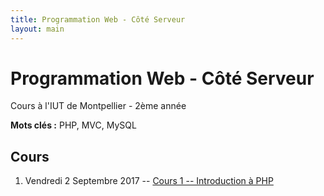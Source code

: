 ```yaml
---
title: Programmation Web - Côté Serveur
layout: main
---
```


# Programmation Web - Côté Serveur
Cours à l'IUT de Montpellier - 2ème année

**Mots clés :** PHP, MVC, MySQL

## Cours

1. Vendredi 2 Septembre 2017 -- [Cours 1 -- Introduction à PHP](classes/class1.html)

<!-- ## TDs -->

<!-- 1. Semaine du 5 Septembre 2017 -- [TD 1 -- Introduction aux objets en PHP](tutorials/tutorial1.html)  -->
<!-- 1. Semaine du 12 Septembre 2017 -- [TD 2 -- La persistance des données en PHP](tutorials/tutorial2.html) -->
<!-- 1. Semaine du 19 Septembre 2017 -- [TD 3 -- Requêtes préparées et association de classes](tutorials/tutorial3.html) -->
<!-- 1. Semaine du 26 Septembre 2017 --  [TD 4 -- Architecture MVC simple](tutorials/tutorial4.html) -->
<!-- 1. Semaine du 03 Octobre 2017 --  [TD 5 -- Architecture MVC avancée 1/2](tutorials/tutorial5.html) -->
<!-- 1. Semaine du 10 Octobre 2017 --  [TD 6 -- Architecture MVC avancée 2/2](tutorials/tutorial6.html) -->
<!-- 1. Semaine du 17 Octobre 2017 -- [Début projet](projet.html) -->
<!-- 1. Semaines du 24 et 31 Octobre 2017 -- 3h projet -->
<!-- 1. Semaine du 7 Novembre 2017 -- -->
<!--    [TD 7 -- Cookies & Sessions](tutorials/tutorial7.html) puis projet -->
<!-- 1. Semaine du 14 Novembre 2017 -- -->
<!--    [TD 8 -- Authentification & Validation par email](tutorials/tutorial8.html) -->
<!--    puis projet -->
<!-- 1. Semaine du 21 Novembre 2017 --  3h projet -->
<!-- 1. Semaine du 28 Novembre 2017 -- 3h projet -->
<!-- 1. Semaine du 5 Décembre 2017 -- 3h projet -->
<!-- 1. Semaine du 12 Décembre 2017 -- soutenances du projet -->

<!-- ### Notes complémentaires -->

<!-- 1. [Encodage des caractères, serveur HTTP de l'IUT et note sur les URLs]({{site.baseurl}}/assets/tut1-complement.html) -->
<!-- 2. [NetBeans, attributs et méthodes statiques]({{site.baseurl}}/assets/tut2-complement.html) -->
<!-- 3. [Requête préparée]({{site.baseurl}}/assets/tut3-complement.html) -->
<!-- 4. [Upload de fichiers]({{site.baseurl}}/assets/tut4-complement.html) -->

<!-- ## Instructions du projet -->

<!-- [Instructions du projet](projet.html) -->

<!-- ## Chat -->

<!-- Le chat -->
<!-- [gitter.im/romainlebreton/ProgWeb-CoteServeur ![Join the chat at https://gitter.im/romainlebreton/ProgWeb-CoteServeur](https://badges.gitter.im/romainlebreton/ProgWeb-CoteServeur.svg)](https://gitter.im/romainlebreton/ProgWeb-CoteServeur) -->
<!-- vous permet de discuter au sujet de ce cours à tout moment (nécessite un compte GitHub ou Twitter). -->
